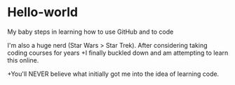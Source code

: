 # Hello-world
My baby steps in learning how to use GitHub and to code

I'm also a huge nerd (Star Wars > Star Trek).  After considering taking coding courses for years
+I finally buckled down and am attempting to learn this online.

+You'll NEVER believe what initially got me into the idea of learning code.
